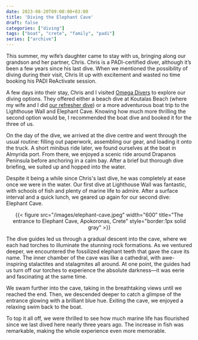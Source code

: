 ```yaml
---
date: 2023-08-20T09:00:00+03:00
title: 'Diving the Elephant Cave'
draft: false
categories: ["diving"]
tags: ["boat", "crete", "family", "padi"]
series: ["archive"]
---
```


This summer, my wife’s daughter came to stay with us, bringing along our grandson and her partner, Chris. Chris is a PADI-certified diver, although it’s been a few years since his last dive. When we mentioned the possibility of diving during their visit, Chris lit up with excitement and wasted no time booking his PADI ReActivate session.

A few days into their stay, Chris and I visited [Omega Divers][1] to explore our diving options. They offered either a beach dive at Koutalas Beach (where my wife and I did [our refresher dive](/blog/jumping-back-in/)) or a more adventurous boat trip to the Lighthouse Wall and Elephant Cave. Knowing how much more thrilling the second option would be, I recommended the boat dive and booked it for the three of us.

On the day of the dive, we arrived at the dive centre and went through the usual routine: filling out paperwork, assembling our gear, and loading it onto the truck. A short minibus ride later, we found ourselves at the boat in Almyrida port. From there, we enjoyed a scenic ride around Drapanos Peninsula before anchoring in a calm bay. After a brief but thorough dive briefing, we suited up and hopped into the water.

Despite it being a while since Chris's last dive, he was completely at ease once we were in the water. Our first dive at Lighthouse Wall was fantastic, with schools of fish and plenty of marine life to admire. After a surface interval and a quick lunch, we geared up again for our second dive: Elephant Cave.

<center>{{< figure src="/images/elephant-cave.jpeg" width="600" title="The entrance to Elephant Cave, Apokoronas, Crete" style="border:1px solid gray" >}}</center>

The dive guides led us through a gradual descent into the cave, where we each had torches to illuminate the stunning rock formations. As we ventured deeper, we encountered the fossilized elephant teeth that gave the cave its name. The inner chamber of the cave was like a cathedral, with awe-inspiring stalactites and stalagmites all around. At one point, the guides had us turn off our torches to experience the absolute darkness—it was eerie and fascinating at the same time.

We swam further into the cave, taking in the breathtaking views until we reached the end. Then, we descended deeper to catch a glimpse of the entrance glowing with a brilliant blue hue. Exiting the cave, we enjoyed a relaxing swim back to the boat.

To top it all off, we were thrilled to see how much marine life has flourished since we last dived here nearly three years ago. The increase in fish was remarkable, making the whole experience even more memorable.

[1]: https://www.omegadivers.com